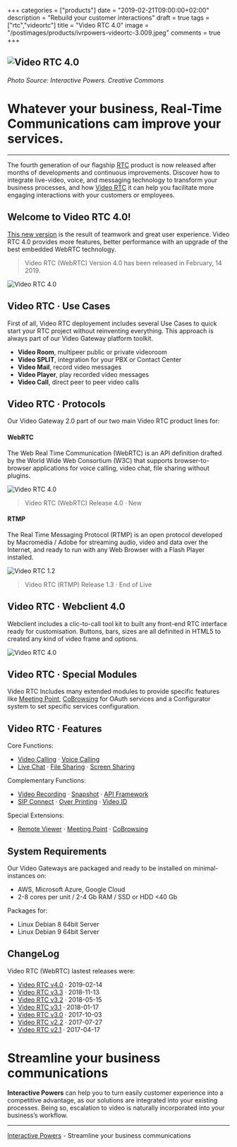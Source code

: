 +++
categories = ["products"]
date = "2019-02-21T09:00:00+02:00"
description = "Rebuild your customer interactions"
draft = true
tags = ["rtc","videortc"]
title = "Video RTC 4.0"
image = "/postimages/products/ivrpowers-videortc-3.009.jpeg"
comments = true
+++

![Video RTC 4.0](/postimages/products/ivrpowers-videortc-3.009.jpeg)
------------
###### Photo Source: Interactive Powers. Creative Commons

# Whatever your business, Real-Time Communications cam improve your services.
---

The fourth generation of our flagship [RTC](http://blog.ivrpowers.com/post/technologies/what-is-rtc/) product is now released after months of developments and continuous improvements. Discover how to integrate live-video, voice, and messaging technology to transform your business processes, and how [Video RTC](http://blog.ivrpowers.com/post/products/video-rtc/) it can help you facilitate more engaging interactions with your customers or employees. 

##	Welcome to Video RTC 4.0!

[This new version](http://blog.ivrpowers.com/post/updates/update-video-rtc-webrtc-3.0.0/) is the result of teamwork and great user experience. Video RTC 4.0 provides more features, better performance with an upgrade of the best embedded WebRTC technology.

> Video RTC (WebRTC) Version 4.0 has been released in February, 14 2019.

![Video RTC 4.0](/postimages/products/ivrpowers-videortc-3.021.jpeg)

##	Video RTC · Use Cases

First of all, Video RTC deployement includes several Use Cases to quick start your RTC project without reinventing everything. This approach is always part of our Video Gateway platform toolkit.

* **Video Room**, multipeer public or private videoroom
* **Video SPLIT**, integration for your PBX or Contact Center
* **Video Mail**, record video messages
* **Video Player**, play recorded video messages
* **Video Call**, direct peer to peer video calls

##	Video RTC · Protocols

Our Video Gateway 2.0 part of our two main Video RTC product lines for:

####	WebRTC
The Web Real Time Communication (WebRTC) is an API definition drafted by the World Wide Web Consortium (W3C) that supports browser-to-browser applications for voice calling, video chat, file sharing without plugins.

![Video RTC 4.0](/postimages/products/ivrpowers-videortc-3.013.jpeg)

> Video RTC (WebRTC) Release 4.0 · New

####	RTMP
The Real Time Messaging Protocol (RTMP) is an open protocol developed by Macromedia / Adobe for streaming audio, video and data over the Internet, and ready to run with any Web Browser with a Flash Player installed.

![Video RTC 1.2](/postimages/products/ivrpowers-videortc-3.012.jpeg)

> Video RTC (RTMP) Release 1.3 · End of Live

## Video RTC · Webclient 4.0

Webclient includes a clic-to-call tool kit to built any front-end RTC interface ready for customisation. Buttons, bars, sizes are all definited in HTML5 to created any kind of video frame and options.

![Video RTC 4.0](/postimages/products/ivrpowers-videortc-3.005.jpeg)

## Video RTC · Special Modules

Video RTC Includes many extended modules to provide specific features like [Meeting Point](http://blog.ivrpowers.com/post/products/video-rtc-meeting-point/), [CoBrowsing]() for OAuth services and a Configurator system to set specific services configuration.

## Video RTC · Features

Core Functions:

* [Video Calling](http://blog.ivrpowers.com/post/products/video-rtc-video-calling/) · [Voice Calling](http://blog.ivrpowers.com/post/products/video-rtc-voice-calling/)
* [Live Chat](http://blog.ivrpowers.com/post/products/video-rtc-live-chat/) · [File Sharing](http://blog.ivrpowers.com/post/products/video-rtc-file-sharing/) · [Screen Sharing](http://blog.ivrpowers.com/post/products/video-rtc-screen-sharing/)

Complementary Functions:

* [Video Recording](http://blog.ivrpowers.com/post/products/video-rtc-video-recording/) · [Snapshot](http://blog.ivrpowers.com/post/products/video-rtc-snapshot/) · [API Framework](http://blog.ivrpowers.com/post/products/video-rtc-api-framework/)
* [SIP Connect](http://blog.ivrpowers.com/post/products/video-rtc-sip-connect/ ) · [Over Printing](http://blog.ivrpowers.com/post/products/video-rtc-over-printing/) · [Video ID](http://blog.ivrpowers.com/post/products/video-rtc-video-id/)

Special Extensions:

* [Remote Viewer](http://blog.ivrpowers.com/post/products/video-rtc-remote-viewer/) · [Meeting Point]([http://blog.ivrpowers.com/post/products/video-rtc-meeting-point/) · [CoBrowsing](http://blog.ivrpowers.com/post/products/video-rtc-cobrowsing/) 

##	System Requirements

Our Video Gateways are packaged and ready to be installed on minimal-instances on:

* AWS, Microsoft Azure, Google Cloud
* 2-8 cores per unit  / 2-4 Gb RAM / SSD or HDD <40 Gb

Packages for:

* Linux Debian 8 64bit Server
* Linux Debian 9 64bit Server
 
## ChangeLog

Video RTC (WebRTC) lastest releases were:

* [Video RTC v4.0](http://blog.ivrpowers.com/post/updates/update-video-rtc-webrtc-2.2.0/) · 2019-02-14
* [Video RTC v3.3](http://blog.ivrpowers.com/post/updates/update-video-rtc-webrtc-3.3.1/) · 2018-11-13
* [Video RTC v3.2](http://blog.ivrpowers.com/post/updates/update-video-rtc-webrtc-3.2.0/) · 2018-05-15
* [Video RTC v3.1](http://blog.ivrpowers.com/post/updates/update-video-rtc-webrtc-3.1.0/) · 2018-01-17
* [Video RTC v3.0](http://blog.ivrpowers.com/post/updates/update-video-rtc-webrtc-3.0.0/) · 2017-10-03
* [Video RTC v2.2](http://blog.ivrpowers.com/post/updates/update-video-rtc-webrtc-2.2.0/) · 2017-07-27
* [Video RTC v2.1](http://blog.ivrpowers.com/post/updates/update-video-rtc-webrtc-2.1.0/) · 2017-04-17

# Streamline your business communications

**Interactive Powers** can help you to turn easily customer experience into a competitive advantage, as our solutions are integrated into your existing processes. Being so, escalation to video is naturally incorporated into your business’s workflow.

---
[Interactive Powers](http://www.ivrpowers.com/ ) - Streamline your business communications
